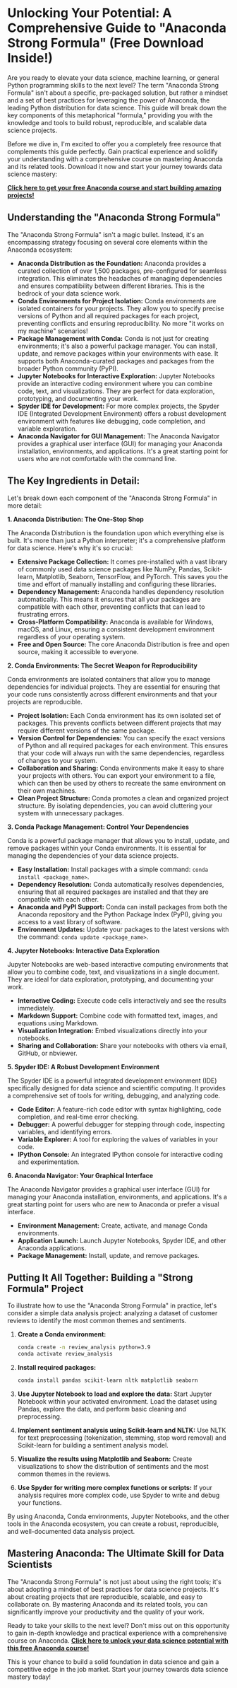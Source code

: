 # Unlocking Your Potential: A Comprehensive Guide to "Anaconda Strong Formula" (Free Download Inside!)

Are you ready to elevate your data science, machine learning, or general Python programming skills to the next level? The term "Anaconda Strong Formula" isn't about a specific, pre-packaged solution, but rather a mindset and a set of best practices for leveraging the power of Anaconda, the leading Python distribution for data science. This guide will break down the key components of this metaphorical "formula," providing you with the knowledge and tools to build robust, reproducible, and scalable data science projects.

Before we dive in, I'm excited to offer you a completely free resource that complements this guide perfectly. Gain practical experience and solidify your understanding with a comprehensive course on mastering Anaconda and its related tools. Download it now and start your journey towards data science mastery:

**[Click here to get your free Anaconda course and start building amazing projects!](https://udemywork.com/anaconda-strong-formula)**

## Understanding the "Anaconda Strong Formula"

The "Anaconda Strong Formula" isn't a magic bullet. Instead, it's an encompassing strategy focusing on several core elements within the Anaconda ecosystem:

*   **Anaconda Distribution as the Foundation:** Anaconda provides a curated collection of over 1,500 packages, pre-configured for seamless integration. This eliminates the headaches of managing dependencies and ensures compatibility between different libraries. This is the bedrock of your data science work.
*   **Conda Environments for Project Isolation:** Conda environments are isolated containers for your projects. They allow you to specify precise versions of Python and all required packages for each project, preventing conflicts and ensuring reproducibility. No more "it works on my machine" scenarios!
*   **Package Management with Conda:** Conda is not just for creating environments; it's also a powerful package manager. You can install, update, and remove packages within your environments with ease. It supports both Anaconda-curated packages and packages from the broader Python community (PyPI).
*   **Jupyter Notebooks for Interactive Exploration:** Jupyter Notebooks provide an interactive coding environment where you can combine code, text, and visualizations. They are perfect for data exploration, prototyping, and documenting your work.
*   **Spyder IDE for Development:** For more complex projects, the Spyder IDE (Integrated Development Environment) offers a robust development environment with features like debugging, code completion, and variable exploration.
*   **Anaconda Navigator for GUI Management:** The Anaconda Navigator provides a graphical user interface (GUI) for managing your Anaconda installation, environments, and applications. It's a great starting point for users who are not comfortable with the command line.

## The Key Ingredients in Detail:

Let's break down each component of the "Anaconda Strong Formula" in more detail:

**1. Anaconda Distribution: The One-Stop Shop**

The Anaconda Distribution is the foundation upon which everything else is built. It's more than just a Python interpreter; it's a comprehensive platform for data science. Here's why it's so crucial:

*   **Extensive Package Collection:**  It comes pre-installed with a vast library of commonly used data science packages like NumPy, Pandas, Scikit-learn, Matplotlib, Seaborn, TensorFlow, and PyTorch. This saves you the time and effort of manually installing and configuring these libraries.
*   **Dependency Management:** Anaconda handles dependency resolution automatically. This means it ensures that all your packages are compatible with each other, preventing conflicts that can lead to frustrating errors.
*   **Cross-Platform Compatibility:** Anaconda is available for Windows, macOS, and Linux, ensuring a consistent development environment regardless of your operating system.
*   **Free and Open Source:**  The core Anaconda Distribution is free and open source, making it accessible to everyone.

**2. Conda Environments: The Secret Weapon for Reproducibility**

Conda environments are isolated containers that allow you to manage dependencies for individual projects. They are essential for ensuring that your code runs consistently across different environments and that your projects are reproducible.

*   **Project Isolation:** Each Conda environment has its own isolated set of packages. This prevents conflicts between different projects that may require different versions of the same package.
*   **Version Control for Dependencies:** You can specify the exact versions of Python and all required packages for each environment. This ensures that your code will always run with the same dependencies, regardless of changes to your system.
*   **Collaboration and Sharing:** Conda environments make it easy to share your projects with others. You can export your environment to a file, which can then be used by others to recreate the same environment on their own machines.
*   **Clean Project Structure:** Conda promotes a clean and organized project structure. By isolating dependencies, you can avoid cluttering your system with unnecessary packages.

**3. Conda Package Management: Control Your Dependencies**

Conda is a powerful package manager that allows you to install, update, and remove packages within your Conda environments. It is essential for managing the dependencies of your data science projects.

*   **Easy Installation:**  Install packages with a simple command: `conda install <package_name>`.
*   **Dependency Resolution:** Conda automatically resolves dependencies, ensuring that all required packages are installed and that they are compatible with each other.
*   **Anaconda and PyPI Support:** Conda can install packages from both the Anaconda repository and the Python Package Index (PyPI), giving you access to a vast library of software.
*   **Environment Updates:**  Update your packages to the latest versions with the command: `conda update <package_name>`.

**4. Jupyter Notebooks: Interactive Data Exploration**

Jupyter Notebooks are web-based interactive computing environments that allow you to combine code, text, and visualizations in a single document. They are ideal for data exploration, prototyping, and documenting your work.

*   **Interactive Coding:** Execute code cells interactively and see the results immediately.
*   **Markdown Support:** Combine code with formatted text, images, and equations using Markdown.
*   **Visualization Integration:** Embed visualizations directly into your notebooks.
*   **Sharing and Collaboration:** Share your notebooks with others via email, GitHub, or nbviewer.

**5. Spyder IDE: A Robust Development Environment**

The Spyder IDE is a powerful integrated development environment (IDE) specifically designed for data science and scientific computing. It provides a comprehensive set of tools for writing, debugging, and analyzing code.

*   **Code Editor:**  A feature-rich code editor with syntax highlighting, code completion, and real-time error checking.
*   **Debugger:** A powerful debugger for stepping through code, inspecting variables, and identifying errors.
*   **Variable Explorer:** A tool for exploring the values of variables in your code.
*   **IPython Console:** An integrated IPython console for interactive coding and experimentation.

**6. Anaconda Navigator: Your Graphical Interface**

The Anaconda Navigator provides a graphical user interface (GUI) for managing your Anaconda installation, environments, and applications. It's a great starting point for users who are new to Anaconda or prefer a visual interface.

*   **Environment Management:**  Create, activate, and manage Conda environments.
*   **Application Launch:** Launch Jupyter Notebooks, Spyder IDE, and other Anaconda applications.
*   **Package Management:** Install, update, and remove packages.

## Putting It All Together: Building a "Strong Formula" Project

To illustrate how to use the "Anaconda Strong Formula" in practice, let's consider a simple data analysis project: analyzing a dataset of customer reviews to identify the most common themes and sentiments.

1.  **Create a Conda environment:**
    ```bash
    conda create -n review_analysis python=3.9
    conda activate review_analysis
    ```

2.  **Install required packages:**
    ```bash
    conda install pandas scikit-learn nltk matplotlib seaborn
    ```

3.  **Use Jupyter Notebook to load and explore the data:** Start Jupyter Notebook within your activated environment. Load the dataset using Pandas, explore the data, and perform basic cleaning and preprocessing.

4.  **Implement sentiment analysis using Scikit-learn and NLTK:**  Use NLTK for text preprocessing (tokenization, stemming, stop word removal) and Scikit-learn for building a sentiment analysis model.

5.  **Visualize the results using Matplotlib and Seaborn:** Create visualizations to show the distribution of sentiments and the most common themes in the reviews.

6.  **Use Spyder for writing more complex functions or scripts:** If your analysis requires more complex code, use Spyder to write and debug your functions.

By using Anaconda, Conda environments, Jupyter Notebooks, and the other tools in the Anaconda ecosystem, you can create a robust, reproducible, and well-documented data analysis project.

## Mastering Anaconda: The Ultimate Skill for Data Scientists

The "Anaconda Strong Formula" is not just about using the right tools; it's about adopting a mindset of best practices for data science projects.  It's about creating projects that are reproducible, scalable, and easy to collaborate on. By mastering Anaconda and its related tools, you can significantly improve your productivity and the quality of your work.

Ready to take your skills to the next level? Don't miss out on this opportunity to gain in-depth knowledge and practical experience with a comprehensive course on Anaconda.  **[Click here to unlock your data science potential with this free Anaconda course!](https://udemywork.com/anaconda-strong-formula)**

This is your chance to build a solid foundation in data science and gain a competitive edge in the job market.  Start your journey towards data science mastery today!
